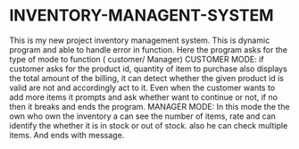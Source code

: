 # INVENTORY-MANAGENT-SYSTEM
This is my new project inventory management system. This is dynamic program and able to handle error in function. Here the program asks for the type of mode to function ( customer/ Manager) CUSTOMER MODE: if customer asks for the product id, quantity of item to purchase also displays the total amount of the billing, it can detect whether the given product id is valid are not and accordingly act to it. Even when the customer wants to add more items it prompts and ask whether want to continue or not, if no then it breaks and ends the program. MANAGER MODE: In this mode the the own who own the inventory a can see the number of items, rate and can identify the whether it is in stock or out of stock. also he can check multiple items. And ends with message.

